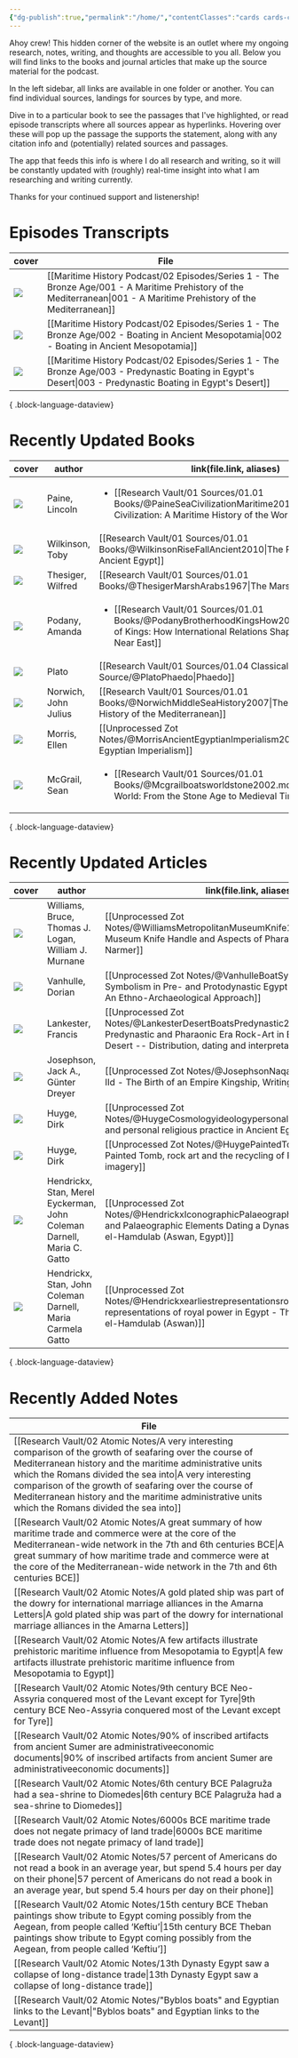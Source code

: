 ```yaml
---
{"dg-publish":true,"permalink":"/home/","contentClasses":"cards cards-cover cards-cover-no-border","tags":["gardenEntry"]}
---
```


Ahoy crew! This hidden corner of the website is an outlet where my ongoing research, notes, writing, and thoughts are accessible to you all. Below you will find links to the books and journal articles that make up the source material for the podcast.

In the left sidebar, all links are available in one folder or another. You can find individual sources, landings for sources by type, and more.

Dive in to a particular book to see the passages that I've highlighted, or read episode transcripts where all sources appear as hyperlinks. Hovering over these will pop up the passage the supports the statement, along with any citation info and (potentially) related sources and passages.

The app that feeds this info is where I do all research and writing, so it will be constantly updated with (roughly) real-time insight into what I am researching and writing currently.

Thanks for your continued support and listenership!

# Episodes Transcripts

| cover                                                                                         | File                                                                                                                                                                     |
| --------------------------------------------------------------------------------------------- | ------------------------------------------------------------------------------------------------------------------------------------------------------------------------ |
| ![](https://res.cloudinary.com/ducqxvol0/image/upload/v1694658433/001_Final_Cover_yiabon.png) | [[Maritime History Podcast/02 Episodes/Series 1 - The Bronze Age/001 - A Maritime Prehistory of the Mediterranean\|001 - A Maritime Prehistory of the Mediterranean]] |
| ![](https://res.cloudinary.com/ducqxvol0/image/upload/v1694658376/002_Final_Cover_r10lra.png) | [[Maritime History Podcast/02 Episodes/Series 1 - The Bronze Age/002 - Boating in Ancient Mesopotamia\|002 - Boating in Ancient Mesopotamia]]                         |
| ![](\-)                                                                                       | [[Maritime History Podcast/02 Episodes/Series 1 - The Bronze Age/003 - Predynastic Boating in Egypt's Desert\|003 - Predynastic Boating in Egypt's Desert]]           |

{ .block-language-dataview}

# Recently Updated Books

| cover                                                             | author               | link(file.link, aliases)                                                                                                                                                       |
| ----------------------------------------------------------------- | -------------------- | ------------------------------------------------------------------------------------------------------------------------------------------------------------------------------ |
| ![](https://m.media-amazon.com/images/I/91Id2S35ZwL._SL1500_.jpg) | Paine, Lincoln       | <ul><li>[[Research Vault/01 Sources/01.01 Books/@PaineSeaCivilizationMaritime2013.md\\|The Sea and Civilization: A Maritime History of the World]]</li></ul>                   |
| ![](https://m.media-amazon.com/images/I/61g9Jws4k9L._SL1500_.jpg) | Wilkinson, Toby      | [[Research Vault/01 Sources/01.01 Books/@WilkinsonRiseFallAncient2010\|The Rise and Fall of Ancient Egypt]]                                                                 |
| ![](https://m.media-amazon.com/images/I/61cvX+77YSL._SL1169_.jpg) | Thesiger, Wilfred    | [[Research Vault/01 Sources/01.01 Books/@ThesigerMarshArabs1967\|The Marsh Arabs]]                                                                                          |
| ![](https://m.media-amazon.com/images/I/81h5H7XRaXL._SL1360_.jpg) | Podany, Amanda       | <ul><li>[[Research Vault/01 Sources/01.01 Books/@PodanyBrotherhoodKingsHow2012.md\\|Brotherhood of Kings: How International Relations Shaped the Ancient Near East]]</li></ul> |
| ![](https://m.media-amazon.com/images/I/61yetD2aanL._SL1000_.jpg) | Plato                | [[Research Vault/01 Sources/01.04 Classical Source/@PlatoPhaedo\|Phaedo]]                                                                                                   |
| ![](https://m.media-amazon.com/images/I/51zROGHcIiL.jpg)          | Norwich, John Julius | [[Research Vault/01 Sources/01.01 Books/@NorwichMiddleSeaHistory2007\|The Middle Sea: A History of the Mediterranean]]                                                      |
| ![](https://m.media-amazon.com/images/I/51pCfd9PwxL.jpg)          | Morris, Ellen        | [[Unprocessed Zot Notes/@MorrisAncientEgyptianImperialism2018\|Ancient Egyptian Imperialism]]                                                                               |
| ![](https://m.media-amazon.com/images/I/51R3Vu32LJL.jpg)          | McGrail, Sean        | <ul><li>[[Research Vault/01 Sources/01.01 Books/@Mcgrailboatsworldstone2002.md\\|Boats of the World: From the Stone Age to Medieval Times]]</li></ul>                          |

{ .block-language-dataview}

# Recently Updated Articles

| cover                                                                                                                     | author                                                                 | link(file.link, aliases)                                                                                                                                                                              |
| ------------------------------------------------------------------------------------------------------------------------- | ---------------------------------------------------------------------- | ----------------------------------------------------------------------------------------------------------------------------------------------------------------------------------------------------- |
| ![](https://res.cloudinary.com/ducqxvol0/image/upload/v1694744142/Source%20Covers/Pasted_image_20230723175354_vyhyyx.png) | Williams, Bruce, Thomas J. Logan, William J. Murnane                   | [[Unprocessed Zot Notes/@WilliamsMetropolitanMuseumKnife1987\|The Metropolitan Museum Knife Handle and Aspects of Pharaonic Imagery before Narmer]]                                                |
| ![](https://res.cloudinary.com/ducqxvol0/image/upload/v1694744076/Source%20Covers/Pasted_image_20230723174916_mtmz1o.png) | Vanhulle, Dorian                                                       | [[Unprocessed Zot Notes/@VanhulleBoatSymbolismPre2018\|Boat Symbolism in Pre- and Protodynastic Egypt (ca 4500-2600 B.C.) -- An Ethno-Archaeological Approach]]                                    |
| ![](https://res.cloudinary.com/ducqxvol0/image/upload/v1694743713/Source%20Covers/Pasted_image_20230723164629_u5bd4v.png) | Lankester, Francis                                                     | [[Unprocessed Zot Notes/@LankesterDesertBoatsPredynastic2013\|Desert Boats - Predynastic and Pharaonic Era Rock-Art in Egypt’s Central Eastern Desert -- Distribution, dating and interpretation]] |
| ![](https://res.cloudinary.com/ducqxvol0/image/upload/v1694743652/Source%20Covers/Pasted_image_20230722164037_fv1kpb.png) | Josephson, Jack A., Günter Dreyer                                      | [[Unprocessed Zot Notes/@JosephsonNaqadaIIdBirth2015\|Naqada IId - The Birth of an Empire Kingship, Writing, Organized Religion]]                                                                  |
| ![](https://res.cloudinary.com/ducqxvol0/image/upload/v1694743591/Source%20Covers/Pasted_image_20230722153648_cjgoxp.png) | Huyge, Dirk                                                            | [[Unprocessed Zot Notes/@HuygeCosmologyideologypersonal\|Cosmology, ideology, and personal religious practice in Ancient Egyptian rock art]]                                                       |
| ![](https://res.cloudinary.com/ducqxvol0/image/upload/v1694743541/Source%20Covers/Pasted_image_20230722162537_kkrkdt.png) | Huyge, Dirk                                                            | [[Unprocessed Zot Notes/@HuygePaintedTombrock2014\|The Painted Tomb, rock art and the recycling of Predynastic Egyptian imagery]]                                                                  |
| ![](https://res.cloudinary.com/ducqxvol0/image/upload/v1694743492/Source%20Covers/Pasted_image_20230722150753_rzfj4l.png) | Hendrickx, Stan, Merel Eyckerman, John Coleman Darnell, Maria C. Gatto | [[Unprocessed Zot Notes/@HendrickxIconographicPalaeographicElements\|Iconographic and Palaeographic Elements Dating a Dynasty 0 Rock Art Site at Nag el-Hamdulab (Aswan, Egypt)]]                  |
| ![](https://res.cloudinary.com/ducqxvol0/image/upload/v1694743420/Source%20Covers/hendrickx_2012_iskva3.png)              | Hendrickx, Stan, John Coleman Darnell, Maria Carmela Gatto             | [[Unprocessed Zot Notes/@Hendrickxearliestrepresentationsroyal2012\|The earliest representations of royal power in Egypt - The rock drawings of Nag el-Hamdulab (Aswan)]]                          |

{ .block-language-dataview}

# Recently Added Notes

| File                                                                                                                                                                                                                                                                                                                                                                                               |
| -------------------------------------------------------------------------------------------------------------------------------------------------------------------------------------------------------------------------------------------------------------------------------------------------------------------------------------------------------------------------------------------------- |
| [[Research Vault/02 Atomic Notes/A very interesting comparison of the growth of seafaring over the course of Mediterranean history and the maritime administrative units which the Romans divided the sea into\|A very interesting comparison of the growth of seafaring over the course of Mediterranean history and the maritime administrative units which the Romans divided the sea into]] |
| [[Research Vault/02 Atomic Notes/A great summary of how maritime trade and commerce were at the core of the Mediterranean-wide network in the 7th and 6th centuries BCE\|A great summary of how maritime trade and commerce were at the core of the Mediterranean-wide network in the 7th and 6th centuries BCE]]                                                                               |
| [[Research Vault/02 Atomic Notes/A gold plated ship was part of the dowry for international marriage alliances in the Amarna Letters\|A gold plated ship was part of the dowry for international marriage alliances in the Amarna Letters]]                                                                                                                                                     |
| [[Research Vault/02 Atomic Notes/A few artifacts illustrate prehistoric maritime influence from Mesopotamia to Egypt\|A few artifacts illustrate prehistoric maritime influence from Mesopotamia to Egypt]]                                                                                                                                                                                     |
| [[Research Vault/02 Atomic Notes/9th century BCE Neo-Assyria conquered most of the Levant except for Tyre\|9th century BCE Neo-Assyria conquered most of the Levant except for Tyre]]                                                                                                                                                                                                           |
| [[Research Vault/02 Atomic Notes/90% of inscribed artifacts from ancient Sumer are administrativeeconomic documents\|90% of inscribed artifacts from ancient Sumer are administrativeeconomic documents]]                                                                                                                                                                                       |
| [[Research Vault/02 Atomic Notes/6th century BCE Palagruža had a sea-shrine to Diomedes\|6th century BCE Palagruža had a sea-shrine to Diomedes]]                                                                                                                                                                                                                                               |
| [[Research Vault/02 Atomic Notes/6000s BCE maritime trade does not negate primacy of land trade\|6000s BCE maritime trade does not negate primacy of land trade]]                                                                                                                                                                                                                               |
| [[Research Vault/02 Atomic Notes/57 percent of Americans do not read a book in an average year, but spend 5.4 hours per day on their phone\|57 percent of Americans do not read a book in an average year, but spend 5.4 hours per day on their phone]]                                                                                                                                         |
| [[Research Vault/02 Atomic Notes/15th century BCE Theban paintings show tribute to Egypt coming possibly from the Aegean, from people called ‘Keftiu’\|15th century BCE Theban paintings show tribute to Egypt coming possibly from the Aegean, from people called ‘Keftiu’]]                                                                                                                   |
| [[Research Vault/02 Atomic Notes/13th Dynasty Egypt saw a collapse of long-distance trade\|13th Dynasty Egypt saw a collapse of long-distance trade]]                                                                                                                                                                                                                                           |
| [[Research Vault/02 Atomic Notes/"Byblos boats" and Egyptian links to the Levant\|"Byblos boats" and Egyptian links to the Levant]]                                                                                                                                                                                                                                                             |

{ .block-language-dataview}